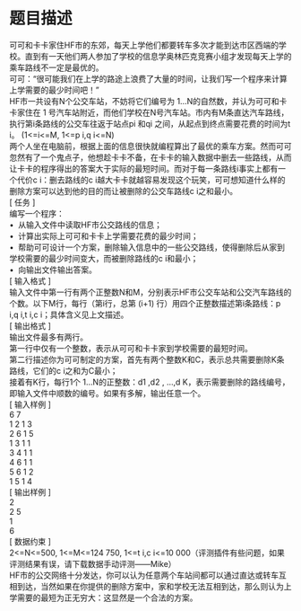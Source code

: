 # 题目描述


<div>
可可和卡卡家住HF市的东郊，每天上学他们都要转车多次才能到达市区西端的学校。直到有一天他们两人参加了学校的信息学奥林匹克竞赛小组才发现每天上学的乘车路线不一定是最优的。
</div>
<div>
可可：“很可能我们在上学的路途上浪费了大量的时间，让我们写一个程序来计算上学需要的最少时间吧！”
</div>
<div>
HF市一共设有N个公交车站，不妨将它们编号为 1…N的自然数，并认为可可和卡卡家住在 1 号汽车站附近，而他们学校在N号汽车站。市内有M条直达汽车路线，执行第i条路线的公交车往返于站点pi 和qi 之间，从起点到终点需要花费的时间为t i。 (1&lt;=i&lt;=M, 1&lt;=p i,q i&lt;=N)
</div>
<div>
两个人坐在电脑前，根据上面的信息很快就编程算出了最优的乘车方案。然而可可忽然有了一个鬼点子，他想趁卡卡不备，在卡卡的输入数据中删去一些路线，从而让卡卡的程序得出的答案大于实际的最短时间。而对于每一条路线i事实上都有一个代价c i：删去路线的c i越大卡卡就越容易发现这个玩笑，可可想知道什么样的删除方案可以达到他的目的而让被删除的公交车路线c i之和最小。
</div>
<div>
[ 任务 ]
</div>
<div>
编写一个程序：
</div>
<div>
•  从输入文件中读取HF市公交路线的信息；
</div>
<div>
•  计算出实际上可可和卡卡上学需要花费的最少时间；
</div>
<div>
•  帮助可可设计一个方案，删除输入信息中的一些公交路线，使得删除后从家到学校需要的最少时间变大，而被删除路线的c i和最小；
</div>
<div>
•  向输出文件输出答案。
</div>
<div>
[ 输入格式 ]
</div>
<div>
输入文件中第一行有两个正整数N和M，分别表示HF市公交车站和公交汽车路线的个数。以下M行，每行（第i行，总第 (i+1) 行）用四个正整数描述第i条路线：p i,q i,t i,c i；具体含义见上文描述。
</div>
<div>
[ 输出格式 ]
</div>
<div>
输出文件最多有两行。
</div>
<div>
第一行中仅有一个整数，表示从可可和卡卡家到学校需要的最短时间。
</div>
<div>
第二行描述你为可可制定的方案，首先有两个整数K和C，表示总共需要删除K条路线，它们的c i之和为C最小；
</div>
<div>
接着有K行，每行1个 1…N的正整数：d1 ,d2 , …,d K，表示需要删除的路线编号，即输入文件中顺数的编号。如果有多解，输出任意一个。
</div>
<div>
[ 输入样例 ]
</div>
<div>
6 7 <br/>
1 2 1 3 <br/>
2 6 1 5 <br/>
1 3 1 1 <br/>
3 4 1 1 <br/>
4 6 1 1 <br/>
5 6 1 2 <br/>
1 5 1 4
</div>
<div>
[ 输出样例 ]
</div>
<div>
2 <br/>
2 5
</div>
<div>
1
</div>
<div>
6
</div>
<div>
[ 数据约束 ]
</div>
<div>
2&lt;=N&lt;=500, 1&lt;=M&lt;=124 750, 1&lt;=t i,c i&lt;=10 000（评测插件有些问题，如果评测结果有误，请下载数据手动评测——Mike）<br/>
</div>
<div>
HF市的公交网络十分发达，你可以认为任意两个车站间都可以通过直达或转车互相到达，当然如果在你提供的删除方案中，家和学校无法互相到达，那么则认为上学需要的最短为正无穷大：这显然是一个合法的方案。
</div>
<p>
<br/>
</p>
